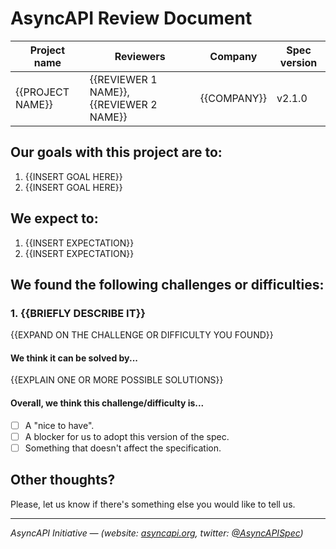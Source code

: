 # AsyncAPI Review Document

|Project name|Reviewers|Company|Spec version|
|------------|---------|-------|------------|
|{{PROJECT NAME}}|{{REVIEWER 1 NAME}}, {{REVIEWER 2 NAME}}|{{COMPANY}}|v2.1.0|

## Our goals with this project are to:
  1. {{INSERT GOAL HERE}}
  2. {{INSERT GOAL HERE}}

## We expect to:
  1. {{INSERT EXPECTATION}}
  2. {{INSERT EXPECTATION}}

## We found the following challenges or difficulties:

<!-- Please, repeat this block for every challenge/difficulty. -->

### 1. {{BRIEFLY DESCRIBE IT}}
{{EXPAND ON THE CHALLENGE OR DIFFICULTY YOU FOUND}}

#### We think it can be solved by...
{{EXPLAIN ONE OR MORE POSSIBLE SOLUTIONS}}

#### Overall, we think this challenge/difficulty is...
  * [ ] A "nice to have".
  * [ ] A blocker for us to adopt this version of the spec.
  * [ ] Something that doesn't affect the specification.

<!-- End of the block -->

## Other thoughts?

Please, let us know if there's something else you would like to tell us.

---
_AsyncAPI Initiative — (website: [asyncapi.org](https://asyncapi.org), twitter: [@AsyncAPISpec](https://twitter.com/AsyncAPISpec))_